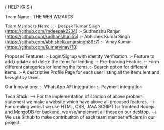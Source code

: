 ( HELP KRIS )

Team Name : THE WEB WIZARDS


Team Members Name :
 :- Deepak Kumar Singh (https://github.com/imdeepak2234)
 :- Sudhanshu Ranjan (https://github.com/sudhanshur555)
 :- Abhishek Kumar Singh (https://github.com/Abhishekkumarsingh8957)
 :- Vinay Kumar (https://github.com/Kumarvinay710)
 

Proposed Features:
 :- Login/Signup with identity Verification.
 :- Feature to add,update and delete the items for lending.
 :- Pre-booking Feature.
 :- Form different categories for lending the items.
 :- Search option for different items.
 :- A descriptive Profile Page for each user listing all the items lent and brought by them.
 

Our Innovations:
 :- WhatsApp API integration
 :- Payment integration
 

Tech Stack:
  --> For the implementation of solution of above problem statement we make a website which have above all proposed features.
 --> For creating websit we use HTML, CSS, JAVA SCRIPT for frontend Nodejs and MongoDB for backend, we use/implement all these on our desktop.
 --> We use Github to make contributiton of each team member efficient in our project. 






